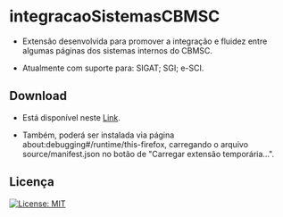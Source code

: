 # integracaoSistemasCBMSC

- Extensão desenvolvida para promover a integração e fluidez entre algumas páginas dos sistemas internos do CBMSC. 

- Atualmente com suporte para: 
  SIGAT; 
  SGI; 
  e-SCI. 

## Download

- Está disponível neste [Link](https://addons.mozilla.org/pt-BR/firefox/addon/integra%C3%A7%C3%A3o-sistemas-cbmsc/).

- Também, poderá ser instalada via página about:debugging#/runtime/this-firefox, carregando o arquivo source/manifest.json no botão de "Carregar extensão temporária...".
## Licença
[![License: MIT](https://img.shields.io/badge/License-MIT-yellow.svg)](https://opensource.org/licenses/MIT)
